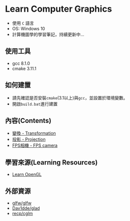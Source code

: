 # Learn Computer Graphics

* 使用 `C` 語言
* OS: Windows 10
* 計算機圖學的學習筆記，持續更新中...

## 使用工具
* gcc 8.1.0
* cmake 3.11.1

## 如何建置
* 請先確認是否安裝`cmake`(3.1以上)與`gcc`，並設置於環境變數。
* 開啟`build.bat`進行建置

## 內容(Contents)
* [變換 - Transformation](src/MATH_transformation/transformation.md)
* [投影 - Projection](src/MATH_projection/projection.md)
* [FPS相機 - FPS camera](src/MATH_fps_camera/fps_camera.md)

## 學習來源(Learning Resources)
* [Learn OpenGL](https://learnopengl.com/)

## 外部資源
* [glfw/glfw](https://github.com/glfw/glfw)
* [Dav1dde/glad](https://github.com/Dav1dde/glad)
* [recp/cglm](https://github.com/recp/cglm)
